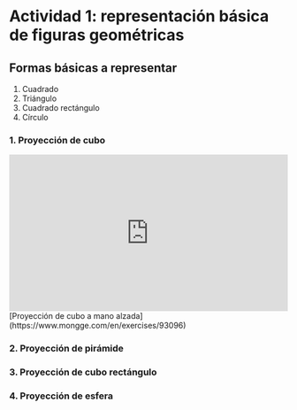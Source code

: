 # Actividad 1: representación básica de figuras geométricas

## Formas básicas a representar

1. Cuadrado
2. Triángulo
3. Cuadrado rectángulo
4. Círculo

### 1. Proyección de cubo

  <article style="position:relative;width:100%;height:0;padding-bottom:56.12033195020747%"><iframe style="position:absolute;top:0;left:0;width:100%;height:100%;" src="https://www.mongge.com/en/exercises/93096/embed" title="Proyección de cubo a mano alzada" allow="fullscreen" allowfullscreen frameborder="0"></iframe></article>
[Proyección de cubo a mano alzada](https://www.mongge.com/en/exercises/93096)

### 2. Proyección de pirámide

### 3. Proyección de cubo rectángulo

### 4. Proyección de esfera
